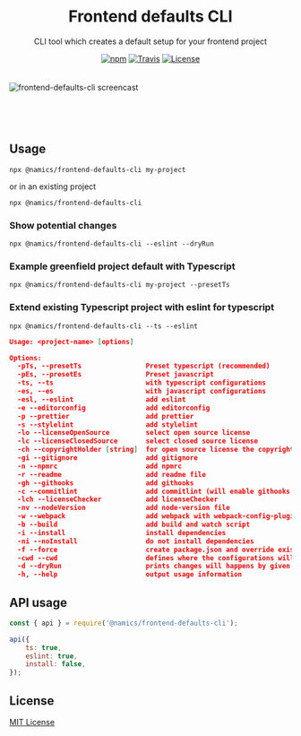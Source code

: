 <div align="center">
    <h1>Frontend defaults CLI</h1>
    <p>CLI tool which creates a default setup for your frontend project</p>

[![npm](https://img.shields.io/npm/v/@namics/frontend-defaults-cli.svg)](https://www.npmjs.com/package/@namics/frontend-defaults-cli)
[![Travis](https://api.travis-ci.org/@namics/frontend-defaults-cli.svg?branch=master)](https://travis-ci.org/namics/frontend-defaults-cli)
[![License](https://img.shields.io/badge/license-MIT-green.svg)](http://opensource.org/licenses/MIT)

</div>
<div style="max-width:640px;margin:0 auto;padding:20px 0 60px 0;">
    <img src="./frontend-defaults-cli.gif" alt="frontend-defaults-cli screencast">
</div>

## Usage

```shell
npx @namics/frontend-defaults-cli my-project
```

or in an existing project

```shell
npx @namics/frontend-defaults-cli
```

### Show potential changes

```shell
npx @namics/frontend-defaults-cli --eslint --dryRun
```

### Example greenfield project default with Typescript

```shell
npx @namics/frontend-defaults-cli my-project --presetTs
```

### Extend existing Typescript project with eslint for typescript

```shell
npx @namics/frontend-defaults-cli --ts --eslint
```

```json
Usage: <project-name> [options]

Options:
  -pTs, --presetTs                Preset typescript (recommended)
  -pEs, --presetEs                Preset javascript
  -ts, --ts                       with typescript configurations
  -es, --es                       with javascript configurations
  -esl, --eslint                  add eslint
  -e --editorconfig               add editorconfig
  -p --prettier                   add prettier
  -s --stylelint                  add stylelint
  -lo --licenseOpenSource         select open source license
  -lc --licenseClosedSource       select closed source license
  -ch --copyrightHolder [string]  for open source license the copyrightHolder is needed
  -gi --gitignore                 add gitignore
  -n --npmrc                      add npmrc
  -r --readme                     add readme file
  -gh --githooks                  add githooks
  -c --commitlint                 add commitlint (will enable githooks too)
  -lch --licenseChecker           add licenseChecker
  -nv --nodeVersion               add node-version file
  -w --webpack                    add webpack with webpack-config-plugins
  -b --build                      add build and watch script
  -i --install                    install dependencies
  -ni --noInstall                 do not install dependencies
  -f --force                      create package.json and override existing files
  -cwd --cwd                      defines where the configurations will be installed (default = process.cwd())
  -d --dryRun                     prints changes will happens by given args
  -h, --help                      output usage information
```

## API usage

```js
const { api } = require('@namics/frontend-defaults-cli');

api({
	ts: true,
	eslint: true,
	install: false,
});
```

## License

[MIT License](./LICENSE)

